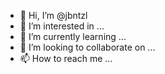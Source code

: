 - 👋 Hi, I’m @jbntzl
- 👀 I’m interested in ...
- 🌱 I’m currently learning ...
- 💞️ I’m looking to collaborate on ...
- 📫 How to reach me ...

<!---
jbntzl/jbntzl is a ✨ special ✨ repository because its `README.md` (this file) appears on your GitHub profile.
You can click the Preview link to take a look at your changes.
--->
